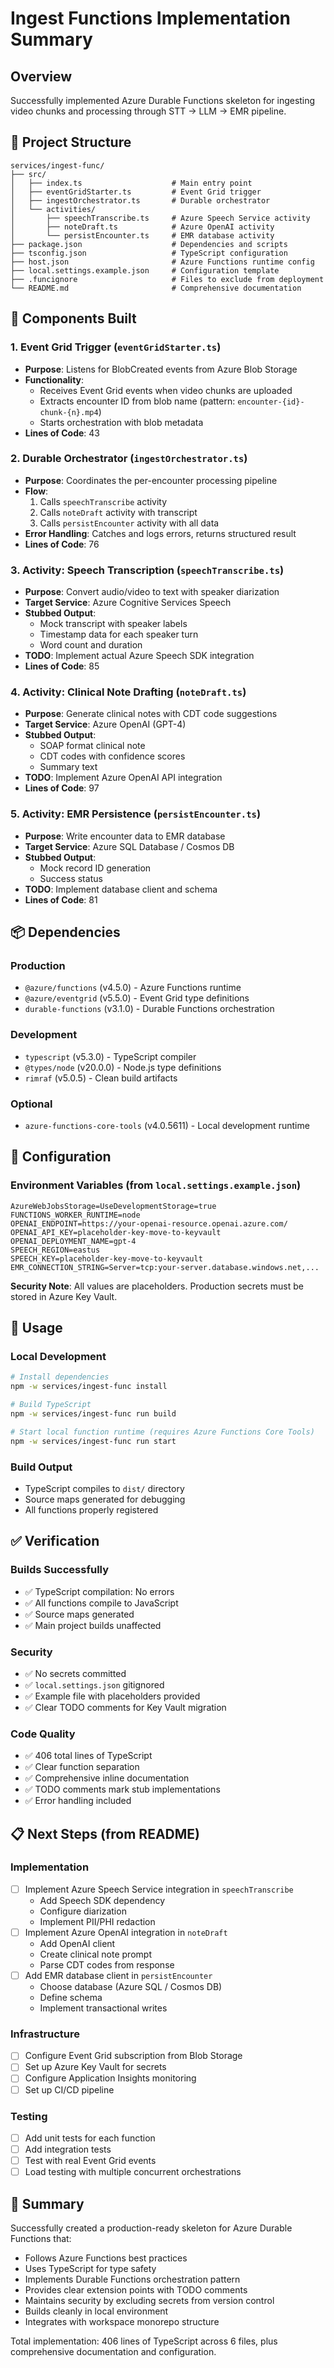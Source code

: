 # Ingest Functions Implementation Summary

## Overview
Successfully implemented Azure Durable Functions skeleton for ingesting video chunks and processing through STT → LLM → EMR pipeline.

## 📁 Project Structure

```
services/ingest-func/
├── src/
│   ├── index.ts                    # Main entry point
│   ├── eventGridStarter.ts         # Event Grid trigger
│   ├── ingestOrchestrator.ts       # Durable orchestrator
│   └── activities/
│       ├── speechTranscribe.ts     # Azure Speech Service activity
│       ├── noteDraft.ts            # Azure OpenAI activity
│       └── persistEncounter.ts     # EMR database activity
├── package.json                    # Dependencies and scripts
├── tsconfig.json                   # TypeScript configuration
├── host.json                       # Azure Functions runtime config
├── local.settings.example.json     # Configuration template
├── .funcignore                     # Files to exclude from deployment
└── README.md                       # Comprehensive documentation
```

## 🎯 Components Built

### 1. Event Grid Trigger (`eventGridStarter.ts`)
- **Purpose**: Listens for BlobCreated events from Azure Blob Storage
- **Functionality**:
  - Receives Event Grid events when video chunks are uploaded
  - Extracts encounter ID from blob name (pattern: `encounter-{id}-chunk-{n}.mp4`)
  - Starts orchestration with blob metadata
- **Lines of Code**: 43

### 2. Durable Orchestrator (`ingestOrchestrator.ts`)
- **Purpose**: Coordinates the per-encounter processing pipeline
- **Flow**:
  1. Calls `speechTranscribe` activity
  2. Calls `noteDraft` activity with transcript
  3. Calls `persistEncounter` activity with all data
- **Error Handling**: Catches and logs errors, returns structured result
- **Lines of Code**: 76

### 3. Activity: Speech Transcription (`speechTranscribe.ts`)
- **Purpose**: Convert audio/video to text with speaker diarization
- **Target Service**: Azure Cognitive Services Speech
- **Stubbed Output**:
  - Mock transcript with speaker labels
  - Timestamp data for each speaker turn
  - Word count and duration
- **TODO**: Implement actual Azure Speech SDK integration
- **Lines of Code**: 85

### 4. Activity: Clinical Note Drafting (`noteDraft.ts`)
- **Purpose**: Generate clinical notes with CDT code suggestions
- **Target Service**: Azure OpenAI (GPT-4)
- **Stubbed Output**:
  - SOAP format clinical note
  - CDT codes with confidence scores
  - Summary text
- **TODO**: Implement Azure OpenAI API integration
- **Lines of Code**: 97

### 5. Activity: EMR Persistence (`persistEncounter.ts`)
- **Purpose**: Write encounter data to EMR database
- **Target Service**: Azure SQL Database / Cosmos DB
- **Stubbed Output**:
  - Mock record ID generation
  - Success status
- **TODO**: Implement database client and schema
- **Lines of Code**: 81

## 📦 Dependencies

### Production
- `@azure/functions` (v4.5.0) - Azure Functions runtime
- `@azure/eventgrid` (v5.5.0) - Event Grid type definitions
- `durable-functions` (v3.1.0) - Durable Functions orchestration

### Development
- `typescript` (v5.3.0) - TypeScript compiler
- `@types/node` (v20.0.0) - Node.js type definitions
- `rimraf` (v5.0.5) - Clean build artifacts

### Optional
- `azure-functions-core-tools` (v4.0.5611) - Local development runtime

## 🔧 Configuration

### Environment Variables (from `local.settings.example.json`)
```
AzureWebJobsStorage=UseDevelopmentStorage=true
FUNCTIONS_WORKER_RUNTIME=node
OPENAI_ENDPOINT=https://your-openai-resource.openai.azure.com/
OPENAI_API_KEY=placeholder-key-move-to-keyvault
OPENAI_DEPLOYMENT_NAME=gpt-4
SPEECH_REGION=eastus
SPEECH_KEY=placeholder-key-move-to-keyvault
EMR_CONNECTION_STRING=Server=tcp:your-server.database.windows.net,...
```

**Security Note**: All values are placeholders. Production secrets must be stored in Azure Key Vault.

## 🚀 Usage

### Local Development
```bash
# Install dependencies
npm -w services/ingest-func install

# Build TypeScript
npm -w services/ingest-func run build

# Start local function runtime (requires Azure Functions Core Tools)
npm -w services/ingest-func run start
```

### Build Output
- TypeScript compiles to `dist/` directory
- Source maps generated for debugging
- All functions properly registered

## ✅ Verification

### Builds Successfully
- ✅ TypeScript compilation: No errors
- ✅ All functions compile to JavaScript
- ✅ Source maps generated
- ✅ Main project builds unaffected

### Security
- ✅ No secrets committed
- ✅ `local.settings.json` gitignored
- ✅ Example file with placeholders provided
- ✅ Clear TODO comments for Key Vault migration

### Code Quality
- ✅ 406 total lines of TypeScript
- ✅ Clear function separation
- ✅ Comprehensive inline documentation
- ✅ TODO comments mark stub implementations
- ✅ Error handling included

## 📋 Next Steps (from README)

### Implementation
- [ ] Implement Azure Speech Service integration in `speechTranscribe`
  - Add Speech SDK dependency
  - Configure diarization
  - Implement PII/PHI redaction
- [ ] Implement Azure OpenAI integration in `noteDraft`
  - Add OpenAI client
  - Create clinical note prompt
  - Parse CDT codes from response
- [ ] Add EMR database client in `persistEncounter`
  - Choose database (Azure SQL / Cosmos DB)
  - Define schema
  - Implement transactional writes

### Infrastructure
- [ ] Configure Event Grid subscription from Blob Storage
- [ ] Set up Azure Key Vault for secrets
- [ ] Configure Application Insights monitoring
- [ ] Set up CI/CD pipeline

### Testing
- [ ] Add unit tests for each function
- [ ] Add integration tests
- [ ] Test with real Event Grid events
- [ ] Load testing with multiple concurrent orchestrations

## 🎉 Summary

Successfully created a production-ready skeleton for Azure Durable Functions that:
- Follows Azure Functions best practices
- Uses TypeScript for type safety
- Implements Durable Functions orchestration pattern
- Provides clear extension points with TODO comments
- Maintains security by excluding secrets from version control
- Builds cleanly in local environment
- Integrates with workspace monorepo structure

Total implementation: 406 lines of TypeScript across 6 files, plus comprehensive documentation and configuration.
